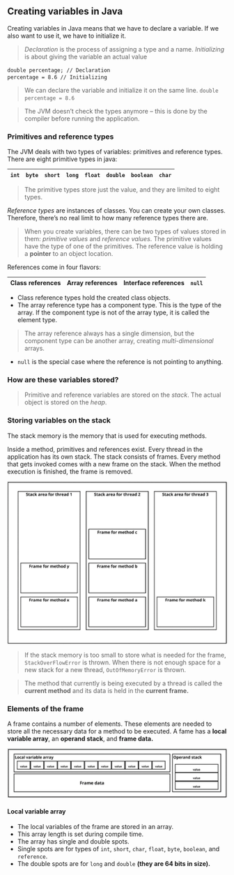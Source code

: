 ## Creating variables in Java

Creating variables in Java means that we have to declare a variable. If we also want to use it, we have to initialize it.

> _Declaration_ is the process of assigning a type and a name. _Initializing_ is about giving the variable an actual value

```
double percentage; // Declaration
percentage = 8.6 // Initializing 
```

> We can declare the variable and initialize it on the same line.
> `double percentage = 8.6`

> The JVM doesn’t check the types anymore – this is done by the compiler before running the application.

### Primitives and reference types

The JVM deals with two types of variables: primitives and reference types. There are eight primitive types in java:


| `int` | `byte` | `short` | `long` | `float` | `double` | `boolean` | `char` |
| ----- | ------ | ------- | ------ | ------- | -------- | --------- | ------ |

> The primitive types store just the value, and they are limited to eight types.

_Reference types_ are instances of classes. You can create your own classes. Therefore, there’s no real limit to how many reference types there are.

> When you create variables, there can be two types of values stored in them: _primitive values_ and _reference values_. The primitive values have the type of one of the primitives. The reference value is holding a **pointer** to an object location.

References come in four flavors:


| Class references | Array references | Interface references | `null` |
| ---------------- | ---------------- | -------------------- | ------ |

* Class reference types hold the created class objects.
* The array reference type has a component type. This is the type of the array. If the component type is not of the array type, it is called the element type.

> The array reference always has a single dimension, but the component type can be another array, creating _multi-dimensional_ arrays.

* `null` is the special case where the reference is not pointing to anything.

### How are these variables stored?

> Primitive and reference variables are stored on the _stack_. The actual object is stored on the _heap_.

### Storing variables on the stack

The stack memory is the memory that is used for executing methods.

Inside a method, primitives and references exist. Every thread in the application has its own stack. The stack consists of frames. Every method that gets invoked comes with a new frame on the stack. When the method execution is finished, the frame is removed.

![Figure_17_B18762.jpg](assets/Figure_1.7_B18762.jpg)

> If the stack memory is too small to store what is needed for the frame, `StackOverFlowError` is thrown. When there is not enough space for a new stack for a new thread, `OutOfMemoryError` is thrown.

> The method that currently is being executed by a thread is called the **current method** and its data is held in the **current frame.**

### Elements of the frame

A frame contains a number of elements. These elements are needed to store all the necessary data for a method to be executed. A fame has a **local variable array**, an **operand stack**, and **frame data.**

![Figure_18_B18762.jpg](assets/Figure_1.8_B18762.jpg)

#### Local variable array
* The local variables of the frame are stored in an array. 
* This array length is set during compile time.
* The array has single and double spots. 
* Single spots are for types of `int`, `short`, `char`, `float`, `byte`, `boolean`, and `reference`.
* The double spots are for `long` and `double` **(they are 64 bits in size).**

